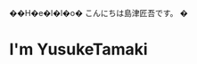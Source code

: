 ��H�e�l�l�o�
こんにちは島津匠吾です。
�

<h1 href="https://github.com/yusuke-tamaki-2306">I'm YusukeTamaki</h1>

